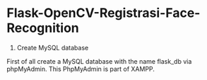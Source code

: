 # Flask-OpenCV-Registrasi-Face-Recognition
1. Create MySQL database

First of all create a MySQL database with the name flask_db via phpMyAdmin. This PhpMyAdmin is part of XAMPP.
